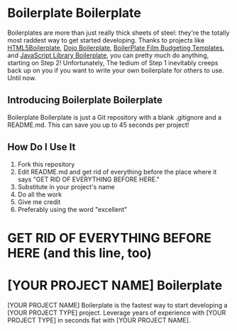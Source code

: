 # Boilerplate Boilerplate

Boilerplates are more than just really thick sheets of steel: they're the
totally most raddest way to get started developing. Thanks to projects
like [HTML5Boilerplate](http://html5boilerplate.com/), [Dojo
Boilerplate](https://github.com/rmurphey/dojo-boilerplate), [BoilerPlate Film
Budgeting Templates](http://www.boilerplate.net/Home.html), and [JavaScript
Library
Boilerplate](http://benalman.com/projects/javascript-library-boilerplate/), you
can pretty much do anything, starting on Step 2! Unfortunately, The tedium of Step 1
inevitably creeps back up on you if you want to write your own boilerplate for
others to use.  Until now.

## Introducing Boilerplate Boilerplate

Boilerplate Boilerplate is just a Git repository with a blank .gitignore and a
README.md.  This can save you up to 45 seconds per project!

## How Do I Use It

1. Fork this repository
2. Edit README.md and get rid of everything before the place where it says "GET RID OF EVERYTHING BEFORE HERE."
3. Substitute in your project's name
4. Do all the work
5. Give me credit
6. Preferably using the word "excellent"

# GET RID OF EVERYTHING BEFORE HERE (and this line, too)

# [YOUR PROJECT NAME] Boilerplate

[YOUR PROJECT NAME] Boilerplate is the fastest way to start developing a [YOUR PROJECT TYPE] project. Leverage years of experience with [YOUR PROJECT TYPE] in seconds flat with [YOUR PROJECT NAME].

